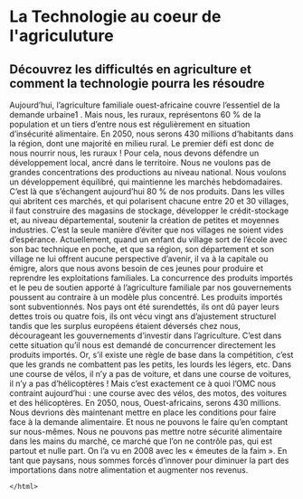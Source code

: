<!DOCTYPE html>
<html>
	<HEAD>
		<TITLE>  </TITLE>
		<meta charset="utf-8">
		<link rel="stylesheet" type="text/css" href="styles.css">
	</HEAD>
	<BODY>
		<h1>La Technologie au coeur de l'agriculuture</h1>
		<h2>Découvrez les difficultés en agriculture et comment la technologie pourra les résoudre</h2>
		<p>
			Aujourd’hui, l’agriculture familiale ouest-africaine couvre l’essentiel de la demande urbaine1
. Mais nous, les ruraux, représentons 60 % de la population et un tiers d’entre nous est régulièrement en situation d’insécurité
alimentaire. En 2050, nous serons 430 millions d’habitants dans la région, dont une majorité en milieu rural. Le
premier défi est donc de nous nourrir nous, les ruraux !
Pour cela, nous devons défendre un développement local, ancré dans le territoire. Nous ne voulons pas de grandes
concentrations des productions au niveau national. Nous voulons un développement équilibré, qui maintienne les
marchés hebdomadaires. C’est là que s’échangent aujourd’hui 80 % de nos produits. Dans les villes qui abritent ces
marchés, et qui polarisent chacune entre 20 et 30 villages, il faut construire des magasins de stockage, développer
le crédit-stockage et, au niveau départemental, soutenir la création de petites et moyennes industries.
C’est la seule manière d’éviter que nos villages ne soient vides d’espérance. Actuellement, quand un enfant du village
sort de l’école avec son bac technique en poche, et que sa région, son département et son village ne lui offrent
aucune perspective d’avenir, il va à la capitale ou émigre, alors que nous avons besoin de ces jeunes pour produire
et reprendre les exploitations familiales.
La concurrence des produits importés et le peu de soutien apporté à l’agriculture familiale par nos gouvernements
poussent au contraire à un modèle plus concentré. Les produits importés sont subventionnés. Nos pays ont été
surendettés, ils ont dû payer leurs dettes trois ou quatre fois, ils ont vécu vingt ans d’ajustement structurel tandis que
les surplus européens étaient déversés chez nous, décourageant les gouvernements d’investir dans l’agriculture.
C’est dans cette situation qu’il nous est demandé de concurrencer directement les produits importés.
Or, s’il existe une règle de base dans la compétition, c’est que les grands ne combattent pas les petits, les lourds les
légers, etc. Dans une course de vélos, il n’y a pas de voiture, et dans une course de voitures, il n’y a pas d’hélicoptères
! Mais c’est exactement ce à quoi l’OMC nous contraint aujourd’hui : une course avec des vélos, des motos,
des voitures et des hélicoptères.
En 2050, nous, Ouest-africains, serons 430 millions. Nous devrions dès maintenant mettre en place les conditions
pour faire face à la demande alimentaire. Et nous ne pouvons le faire qu’en comptant sur nous-mêmes. Nous ne
pouvons pas mettre notre sécurité alimentaire dans les mains du marché, ce marché que l’on ne contrôle pas, qui
est partout et nulle part. On l’a vu en 2008 avec les « émeutes de la faim ».
En tant que paysans, nous sommes forcés d’innover pour diminuer la part des importations dans notre alimentation
et augmenter nos revenus.
		</p>
	</BODY>

	</html>
